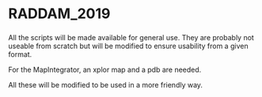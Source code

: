 # RADDAM_2019

###
All the scripts will be made available for general use.
They are probably not useable from scratch but will be modified to ensure usability from a given format.

For the MapIntegrator, an xplor map and a pdb are needed.

All these will be modified to be used in a more friendly way.
###
